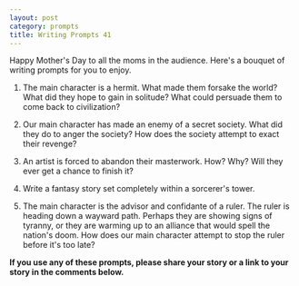 ```yaml
---
layout: post
category: prompts
title: Writing Prompts 41
---
```


Happy Mother's Day to all the moms in the audience. Here's a bouquet of writing prompts for you to enjoy.

<!--excerpt-->

1. The main character is a hermit. What made them forsake the world? What did they hope to gain in solitude? What could persuade them to come back to civilization?

2. Our main character has made an enemy of a secret society. What did they do to anger the society? How does the society attempt to exact their revenge? 

3. An artist is forced to abandon their masterwork. How? Why? Will they ever get a chance to finish it? 

4. Write a fantasy story set completely within a sorcerer's tower.

5. The main character is the advisor and confidante of a ruler. The ruler is heading down a wayward path. Perhaps they are showing signs of tyranny, or they are warming up to an alliance that would spell the nation's doom. How does our main character attempt to stop the ruler before it's too late?

**If you use any of these prompts, please share your story or a link to your story in the comments below.**
